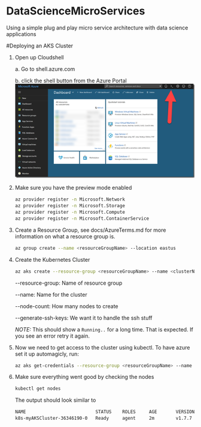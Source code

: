 # DataScienceMicroServices
Using a simple plug and play micro service architecture with data science applications

#Deploying an AKS Cluster

1. Open up Cloudshell

    a. Go to shell.azure.com

    b. click the shell button from the Azure Portal  ![cloudshell](/images/cloudshell2.png)

2. Make sure you have the preview mode enabled
    ```Bash
    az provider register -n Microsoft.Network
    az provider register -n Microsoft.Storage
    az provider register -n Microsoft.Compute
    az provider register -n Microsoft.ContainerService
    ```

3. Create a Resource Group, see docs/AzureTerms.md for more information on what a resource group is.

    ```Bash
    az group create --name <resourceGroupName> --location eastus
    ```

4. Create the Kubernetes Cluster

    ```Bash
    az aks create --resource-group <resourceGroupName> --name <clusterName> --node-count 1 --generate-ssh-keys
    ```

    --resource-group: Name of resource group

    --name: Name for the cluster

    --node-count: How many nodes to create

    --generate-ssh-keys: We want it to handle the ssh stuff

    *NOTE:* This should show a `Running..` for a long time. That is expected. If you see an error retry it again.

5. Now we need to get access to the cluster using kubectl. To have azure set it up automagicly, run:

    ```Bash
    az aks get-credentials --resource-group <resourceGroupName> --name <clusterName>
    ```

6. Make sure everything went good by checking the nodes
    ```Bash
    kubectl get nodes
    ```

    The output should look similar to 

    ```Bash
    NAME                          STATUS    ROLES     AGE       VERSION
    k8s-myAKSCluster-36346190-0   Ready     agent     2m        v1.7.7
    ```